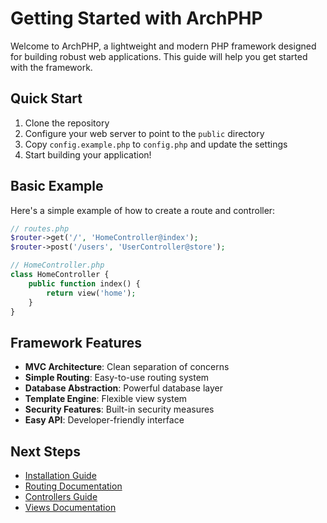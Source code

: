 # Getting Started with ArchPHP

Welcome to ArchPHP, a lightweight and modern PHP framework designed for building robust web applications. This guide will help you get started with the framework.

## Quick Start

1. Clone the repository
2. Configure your web server to point to the `public` directory
3. Copy `config.example.php` to `config.php` and update the settings
4. Start building your application!

## Basic Example

Here's a simple example of how to create a route and controller:

```php
// routes.php
$router->get('/', 'HomeController@index');
$router->post('/users', 'UserController@store');

// HomeController.php
class HomeController {
    public function index() {
        return view('home');
    }
}
```

## Framework Features

- **MVC Architecture**: Clean separation of concerns
- **Simple Routing**: Easy-to-use routing system
- **Database Abstraction**: Powerful database layer
- **Template Engine**: Flexible view system
- **Security Features**: Built-in security measures
- **Easy API**: Developer-friendly interface

## Next Steps

- [Installation Guide](/installation)
- [Routing Documentation](/routing)
- [Controllers Guide](/controllers)
- [Views Documentation](/views) 